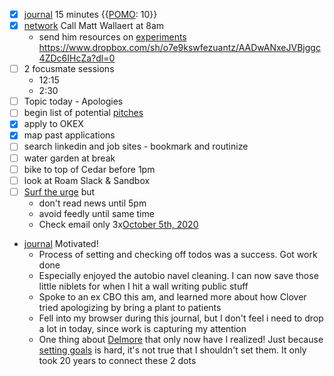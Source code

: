 - [x] [journal](<journal.md>) 15 minutes {{[POMO](<POMO.md>): 10}}
- [x] [network](<network.md>) Call Matt Wallaert at 8am
    - send him resources on [experiments](<experiments.md>) https://www.dropbox.com/sh/o7e9kswfezuantz/AADwANxeJVBjggc4ZDc6IHcZa?dl=0
- [ ] 2 focusmate sessions
    - 12:15
    - 2:30
- [ ] Topic today - Apologies
- [ ] begin list of potential [pitches](<pitches.md>)
- [x] apply to OKEX
- [x] map past applications
- [ ] search linkedin and job sites - bookmark and routinize
- [ ] water garden at break
- [ ] bike to top of Cedar before 1pm
- [ ] look at Roam Slack & Sandbox
- [ ] [Surf the urge](<Surf the urge.md>) but 
    - don't read news until 5pm
    - avoid feedly until same time
    - Check email only 3x[October 5th, 2020](<October 5th, 2020.md>)
- [journal](<journal.md>) Motivated!
    - Process of setting and checking off todos was a success. Got work done
    - Especially enjoyed the autobio navel cleaning. I can now save those little niblets for when I hit a wall writing public stuff
    - Spoke to an ex CBO this am, and learned more about how Clover tried apologizing by bring a plant to patients
    - Fell into my browser during this journal, but I don't feel i need to drop a lot in today, since work is capturing my attention
    - One thing about [Delmore](<Delmore.md>) that only now have I realized! Just because [setting goals](<setting goals.md>) is hard, it's not true that I shouldn't set them.  It only took 20 years to connect these 2 dots
